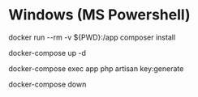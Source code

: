 # Windows (MS Powershell)

docker run --rm -v ${PWD}:/app composer install

docker-compose up -d

docker-compose exec app php artisan key:generate

docker-compose down
